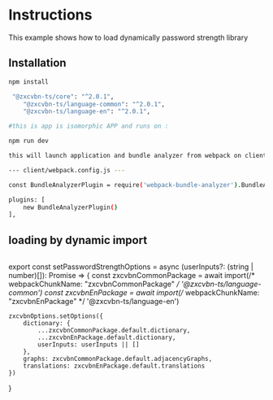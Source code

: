 # Instructions

This example shows how to load dynamically password strength library 

## Installation

```bash
npm install

 "@zxcvbn-ts/core": "^2.0.1",
    "@zxcvbn-ts/language-common": "^2.0.1",
    "@zxcvbn-ts/language-en": "^2.0.1",
```

```bash
#this is app is isomorphic APP and runs on :

npm run dev 

this will launch application and bundle analyzer from webpack on client site

--- client/webpack.config.js ---

const BundleAnalyzerPlugin = require('webpack-bundle-analyzer').BundleAnalyzerPlugin

plugins: [
    new BundleAnalyzerPlugin()
],


```

## loading by dynamic import

```bash

```
export const setPasswordStrengthOptions = async (userInputs?: (string | number)[]): Promise<void> => {
    const zxcvbnCommonPackage = await import(/* webpackChunkName: "zxcvbnCommonPackage" */ '@zxcvbn-ts/language-common')
    const zxcvbnEnPackage = await import(/* webpackChunkName: "zxcvbnEnPackage" */ '@zxcvbn-ts/language-en')

    zxcvbnOptions.setOptions({
        dictionary: {
            ...zxcvbnCommonPackage.default.dictionary,
            ...zxcvbnEnPackage.default.dictionary,
            userInputs: userInputs || []
        },
        graphs: zxcvbnCommonPackage.default.adjacencyGraphs,
        translations: zxcvbnEnPackage.default.translations
    })
}


```bash


